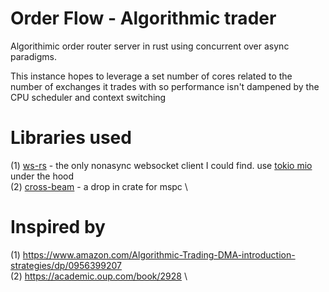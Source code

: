 # Order Flow - Algorithmic trader

Algorithimic order router server in rust using concurrent over async paradigms.

This instance hopes to leverage a set number of cores related to the number of exchanges
it trades with so performance isn't dampened by the CPU scheduler and
context switching

# Libraries used

(1) [ws-rs](https://github.com/housleyjk/ws-rs) - the only nonasync websocket client I could find. use [tokio mio](https://github.com/tokio-rs/miounder) under the hood \
(2) [cross-beam](https://github.com/crossbeam-rs/crossbeam) - a drop in crate for mspc \

# Inspired by

(1) https://www.amazon.com/Algorithmic-Trading-DMA-introduction-strategies/dp/0956399207 \
(2) https://academic.oup.com/book/2928 \
